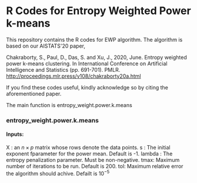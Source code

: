 # R Codes for Entropy Weighted Power k-means
This repository contains the R codes for EWP algorithm. The algorithm is based on our AISTATS'20 paper, 

Chakraborty, S., Paul, D., Das, S. and Xu, J., 2020, June. Entropy weighted power k-means clustering. In International Conference on Artificial Intelligence and Statistics (pp. 691-701). PMLR. http://proceedings.mlr.press/v108/chakraborty20a.html

If you find these codes useful, kindly acknowledge so by citing the aforementioned paper.

The main function is entropy_weight.power.k.means

### entropy_weight.power.k.means
#### Inputs:

X : an $n \times p$ matrix whose rows denote the data points.
s : The initial exponent fparameter for the power mean. Default is -1.
lambda : The entropy penalization parameter. Must be non-negative.
tmax: Maximum number of iterations to be run. Default is 200.
tol: Maximum relative error the algorithm should achive. Defailt is $10^{-5}$
